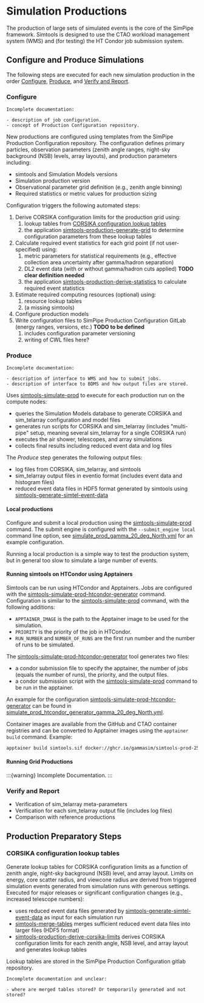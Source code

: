 # Simulation Productions

The production of large sets of simulated events is the core of the SimPipe framework.
Simtools is designed to use the CTAO workload management system (WMS) and (for testing) the HT Condor job submission system.

## Configure and Produce Simulations

The following steps are executed for each new simulation production in the order [Configure](#configure), [Produce](#produce), and [Verify and Report](#verify-and-report).

### Configure

```{warning}
Incomplete documentation:

- description of job configuration.
- concept of Production Configuration repository.

```

New productions are configured using templates from the SimPipe Production Configuration repository.
The configuration defines primary particles, observation parameters (zenith angle ranges, night-sky background (NSB) levels, array layouts), and production parameters including:

- simtools and Simulation Models versions
- Simulation production version
- Observational parameter grid definition (e.g., zenith angle binning)
- Required statistics or metric values for production sizing

Configuration triggers the following automated steps:

1. Derive CORSIKA configuration limits for the production grid using:
    1. lookup tables from [CORSIKA configuration lookup tables](#corsika-configuration-lookup-tables)
    2. the application [simtools-production-generate-grid](production_generate_grid) to determine configuration parameters from these lookup tables
2. Calculate required event statistics for each grid point (if not user-specified) using:
    1. metric parameters for statistical requirements (e.g., effective collection area uncertainty after gamma/hadron separation)
    2. DL2 event data (with or without gamma/hadron cuts applied) **TODO clear definition needed**
    3. the application [simtools-production-derive-statistics](production_derive_statistics) to calculate required event statistics
3. Estimate required computing resources (optional) using:
    1. resource lookup tables
    2. (a missing simtools)
4. Configure production models
5. Write configuration files to SimPipe Production Configuration GitLab (energy ranges, versions, etc.) **TODO to be defined**
    1. includes configuration parameter versioning
    2. writing of CWL files here?

### Produce

```{warning}
Incomplete documentation:

- description of interface to WMS and how to submit jobs.
- description of interface to BDMS and how output files are stored.

```

Uses [simtools-simulate-prod](https://gammasim.github.io/simtools/user-guide/applications/simtools-simulate-prod.html)
to execute for each production run on the compute nodes:

- queries the Simulation Models database to generate CORSIKA and sim_telarray configuration and model files
- generates run scripts for CORSIKA and sim_telarray (includes "multi-pipe" setup, meaning several sim_telarray for a single CORSIKA run)
- executes the air shower, telescopes, and array simulations
- collects final results including reduced event data and log files

The *Produce* step generates the following output files:

- log files from CORSIKA, sim_telarray, and simtools
- sim_telarray output files in eventio format (includes event data and histogram files)
- reduced event data files in HDF5 format generated by simtools using [simtools-generate-simtel-event-data](https://gammasim.github.io/simtools/user-guide/applications/simtools-generate-event-data.html)

#### Local productions

Configure and submit a local production using the [simtools-simulate-prod](simulate_prod) command.
The submit engine is configured with the `--submit_engine local` command line option, see
[simulate_prod_gamma_20_deg_North.yml](https://github.com/gammasim/simtools/blob/main/tests/integration_tests/config/simulate_prod_gamma_20_deg_North.yml) for an example configuration.

Running a local production is a simple way to test the production system, but in general too slow to simulate a large number of events.

#### Running simtools on HTCondor using Apptainers

Simtools can be run using HTCondor and Apptainers. Jobs are configured with the [simtools-simulate-prod-htcondor-generator](simulate_prod_htcondor_generator) command.
Configuration is similar to the [simtools-simulate-prod](simulate_prod) command, with the following additions:

- `APPTAINER_IMAGE` is the path to the Apptainer image to be used for the simulation.
- `PRIORITY` is the priority of the job in HTCondor.
- `RUN_NUMBER` and `NUMBER_OF_RUNS` are the first run number and the number of runs to be simulated.

The [simtools-simulate-prod-htcondor-generator](simulate_prod_htcondor_generator) tool generates two files:

- a condor submission file to specify the apptainer, the number of jobs (equals the number of runs), the priority, and the output files.
- a condor submission script with the [simtools-simulate-prod](simulate_prod) command to be run in the apptainer.

An example for the configuration [simtools-simulate-prod-htcondor-generator](simulate_prod_htcondor_generator) can be found in [simulate_prod_htcondor_generator_gamma_20_deg_North.yml]([tests/integration_tests/config/simulate_prod_htcondor_generator_gamma_20_deg_North.yml](https://github.com/gammasim/simtools/blob/main/tests/integration_tests/config/simulate_prod_htcondor_generator_gamma_20_deg_North.yml)).

Container images are available from the GitHub and CTAO container registries and can be converted to Apptainer images using the `apptainer build` command.
Example:

```bash
apptainer build simtools.sif docker://ghcr.io/gammasim/simtools-prod-250304-corsika-78000-bernlohr-1.69-prod6-baseline-qgs3-avx2:20250507-154410
```

#### Running Grid Productions

:::{warning}
Incomplete Documentation.
:::

### Verify and Report

- Verification of sim_telarray meta-parameters
- Verification for each sim_telarray output file (includes log files)
- Comparison with reference productions

## Production Preparatory Steps

### CORSIKA configuration lookup tables

Generate lookup tables for CORSIKA configuration limits as a function of zenith angle, night-sky background (NSB) level, and array layout.
Limits on energy, core scatter radius, and viewcone radius are derived from triggered simulation events generated from
simulation runs with generous settings.
Executed for major releases or significant configuration changes (e.g., increased telescope numbers):

- uses reduced event data files generated by [simtools-generate-simtel-event-data](generate_simtel_event_data) as input for each simulation run
- [simtools-merge-tables](merge_tables) merges sufficient reduced event data files into larger files (HDF5 format)
- [simtools-production-derive-corsika-limits](production_derive_corsika_limits) derives CORSIKA configuration limits for each zenith angle, NSB level, and array layout and generates lookup tables

Lookup tables are stored in the SimPipe Production Configuration gitlab repository.

```{warning}
Incomplete documentation and unclear:

- where are merged tables stored? Or temporarily generated and not stored?

```
